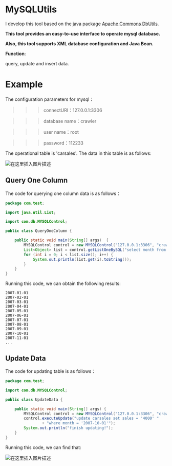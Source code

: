 # MySQLUtils
I develop this tool based on the java package [Apache Commons DbUtils](https://commons.apache.org/proper/commons-dbutils/). 

**This tool provides an easy-to-use interface to operate mysql database.**

**Also, this tool supports XML database configuration and Java Bean.**

**Function**:  

query, update and insert data.


# Example
The configuration parameters for mysql：

>>>connectURI：127.0.0.1:3306

>>>database name：crawler

>>>user name：root

>>>password：112233

 The operational table is 'carsales'. The data in this table is as follows:
 
![在这里插入图片描述](https://img-blog.csdnimg.cn/20190626103413611.png?x-oss-process=image/watermark,type_ZmFuZ3poZW5naGVpdGk,shadow_10,text_aHR0cHM6Ly9xaWFueWFuZy1oZnV0LmJsb2cuY3Nkbi5uZXQ=,size_16,color_FFFFFF,t_70)

## Query One Column
The code for querying one column data is as follows：

```java
package com.test;

import java.util.List;

import com.db.MYSQLControl;

public class QueryOneColumn {

	public static void main(String[] args)  {
		MYSQLControl control = new MYSQLControl("127.0.0.1:3306", "crawler", "root", "112233");
		List<Object> list = control.getListOneBySQL("select month from carsales", "month");
		for (int i = 0; i < list.size(); i++) {
			System.out.println(list.get(i).toString());
		}
	}
}
```

Running this code, we can obtain the following results:
```
2007-01-01
2007-02-01
2007-03-01
2007-04-01
2007-05-01
2007-06-01
2007-07-01
2007-08-01
2007-09-01
2007-10-01
2007-11-01
...
```

## Update Data
The code for updating table is as follows：
```java
package com.test;

import com.db.MYSQLControl;

public class UpdateData {

	public static void main(String[] args) {
		MYSQLControl control = new MYSQLControl("127.0.0.1:3306", "crawler", "root", "112233");
		control.executeUpdate("update carsales set sales = '4000' "
				+ "where month = '2007-10-01'");
		System.out.println("finish updating!");
	}
}
```

Running this code, we can find that:

![在这里插入图片描述](https://img-blog.csdnimg.cn/20190626105136307.png?x-oss-process=image/watermark,type_ZmFuZ3poZW5naGVpdGk,shadow_10,text_aHR0cHM6Ly9xaWFueWFuZy1oZnV0LmJsb2cuY3Nkbi5uZXQ=,size_16,color_FFFFFF,t_70)


